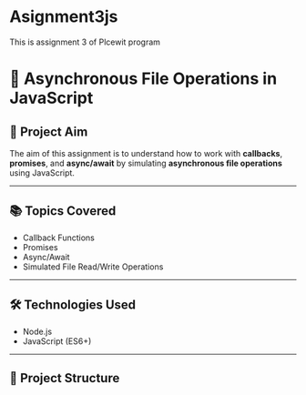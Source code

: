# Asignment3js
This is assignment 3 of Plcewit program

# 📁 Asynchronous File Operations in JavaScript

## 🎯 Project Aim
The aim of this assignment is to understand how to work with **callbacks**, **promises**, and **async/await** by simulating **asynchronous file operations** using JavaScript.

---

## 📚 Topics Covered
- Callback Functions
- Promises
- Async/Await
- Simulated File Read/Write Operations

---

## 🛠️ Technologies Used
- Node.js
- JavaScript (ES6+)

---

## 📁 Project Structure

